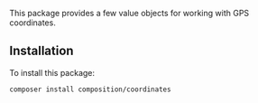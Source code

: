 This package provides a few value objects for working with GPS coordinates.

## Installation
To install this package:

```bash
composer install composition/coordinates
```